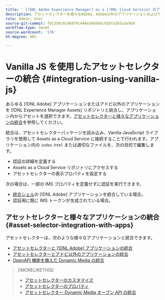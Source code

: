 ```yaml
---
title: ' [!DNL Adobe Experience Manager] as a [!DNL Cloud Service] のアセットセレクター'
description: アセットセレクターを様々なAdobe、Adobe以外のアプリケーションおよびサードパーティアプリケーションと統合します。
role: Admin, User
source-git-commit: fb1350c91468f9c448e34b66dc938fa3b5a3e9a9
workflow-type: tm+mt
source-wordcount: '176'
ht-degree: 86%

---
```



# Vanilla JS を使用したアセットセレクターの統合 {#integration-using-vanilla-js}

あらゆる [!DNL Adobe] アプリケーションまたはアドビ以外のアプリケーションを [!DNL Experience Manager Assets] リポジトリと統合し、アプリケーション内からアセットを選択できます。[アセットセレクターと様々なアプリケーションの統合](#integrate-asset-selector.md)を参照してください。

統合は、アセットセレクターパッケージを読み込み、Vanilla JavaScript ライブラリを使用して Assets as a Cloud Service に接続することで行われます。アプリケーション内の `index.html` または適切なファイルを、次の目的で編集します。

* 認証の詳細を定義する
* Assets as a Cloud Service リポジトリにアクセスする
* アセットセレクターの表示プロパティを設定する

次の場合は、一部の IMS プロパティを定義せずに認証を実行できます。

* [統合シェル](https://experienceleague.adobe.com/docs/experience-manager-cloud-service/content/overview/aem-cloud-service-on-unified-shell.html?lang=ja)の [!DNL Adobe] アプリケーションを統合している場合。
* 認証用に既に IMS トークンが生成されている場合。

## アセットセレクターと様々なアプリケーションの統合 {#asset-selector-integration-with-apps}

アセットセレクターは、次のような様々なアプリケーションと統合できます。

* [アセットセレクターと  [!DNL Adobe]  アプリケーションの統合](#integrate-asset-selector.md)
* [アセットセレクターとアドビ以外のアプリケーションの統合](#integrate-asset-selector-non-adobe.md)
* [OpenAPI 機能を備えた Dynamic Media の統合](#integrate-asset-selector-dynamic-media-open-api.md)


>[!MORELIKETHIS]
>
>* [ アセットセレクターのカスタマイズ ](/help/assets/asset-selector-customization.md)
>* [ アセットセレクターのプロパティ ](/help/assets/asset-selector-properties.md)
>* [ アセットセレクター Dynamic Media オープン API の統合 ](/help/assets/integrate-asset-selector-dynamic-media-open-api.md)

